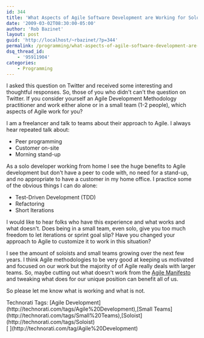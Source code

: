 ```yaml
---
id: 344
title: 'What Aspects of Agile Software Development are Working for Soloists?'
date: '2009-03-02T08:30:00-05:00'
author: 'Rob Bazinet'
layout: post
guid: 'http://localhost/~rbazinet/?p=344'
permalink: /programming/what-aspects-of-agile-software-development-are-working-for-soloists/
dsq_thread_id:
    - '95911904'
categories:
    - Programming
---
```


I asked this question on Twitter and received some interesting and thoughtful responses. So, those of you who didn't can't the question on Twitter. If you consider yourself an Agile Development Methodology practitioner and work either alone or in a small team (1-2 people), which aspects of Agile work for you?

I am a freelancer and talk to teams about their approach to Agile. I always hear repeated talk about:

- Peer programming
- Customer on-site
- Morning stand-up

As a solo developer working from home I see the huge benefits to Agile development but don't have a peer to code with, no need for a stand-up, and no appropriate to have a customer in my home office. I practice some of the obvious things I can do alone:

- Test-Driven Development (TDD)
- Refactoring
- Short Iterations

I would like to hear folks who have this experience and what works and what doesn't. Does being in a small team, even solo, give you too much freedom to let iterations or sprint goal slip? Have you changed your approach to Agile to customize it to work in this situation?

I see the amount of soloists and small teams growing over the next few years. I think Agile methodologies to be very good at keeping us motivated and focused on our work but the majority of of Agile really deals with larger teams. So, maybe cutting out what doesn't work from the [Agile Manifesto](http://agilemanifesto.org/) and tweaking what does for our unique position can benefit all of us.

So please let me know what is working and what is not.

<div class="wlWriterEditableSmartContent" id="scid:0767317B-992E-4b12-91E0-4F059A8CECA8:0fdb2121-3ba8-4e2d-ab1c-7b2990e82c60" style="margin: 0px; padding: 0px; display: inline; float: none;">Technorati Tags: [Agile Development](http://technorati.com/tags/Agile%20Development),[Small Teams](http://technorati.com/tags/Small%20Teams),[Soloist](http://technorati.com/tags/Soloist)</div><div class="posttagsblock">[  ](http://technorati.com/tag/Agile%20Development)</div>